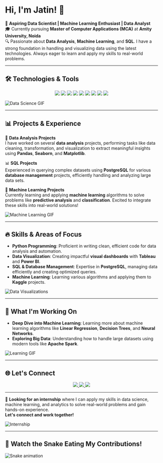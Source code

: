 # Hi, I'm Jatin! 👋

🚀 **Aspiring Data Scientist | Machine Learning Enthusiast | Data Analyst**  
🎓 Currently pursuing **Master of Computer Applications (MCA)** at **Amity University, Noida**  
🔍 Passionate about **Data Analysis**, **Machine Learning**, and **SQL**. I have a strong foundation in handling and visualizing data using the latest technologies. Always eager to learn and apply my skills to real-world problems.

---

## 🛠 Technologies & Tools

<p align="center">
  <img src="https://img.shields.io/badge/Python-FFD43B?style=for-the-badge&logo=python&logoColor=blue" />
  <img src="https://img.shields.io/badge/Numpy-013243?style=for-the-badge&logo=numpy&logoColor=white" />
  <img src="https://img.shields.io/badge/Pandas-150458?style=for-the-badge&logo=pandas&logoColor=white" />
  <img src="https://img.shields.io/badge/Matplotlib-019733?style=for-the-badge&logo=matplotlib&logoColor=white" />
  <img src="https://img.shields.io/badge/Seaborn-3776AB?style=for-the-badge&logo=python&logoColor=white" />
  <img src="https://img.shields.io/badge/PostgreSQL-316192?style=for-the-badge&logo=postgresql&logoColor=white" />
  <img src="https://img.shields.io/badge/Tableau-E97627?style=for-the-badge&logo=tableau&logoColor=white" />
  <img src="https://img.shields.io/badge/PowerBI-F2C811?style=for-the-badge&logo=powerbi&logoColor=black" />
  <img src="https://img.shields.io/badge/Excel-217346?style=for-the-badge&logo=microsoft-excel&logoColor=white" />
</p>

![Data Science GIF](https://media.giphy.com/media/1ynCEtlgMPAeNAqdnu/giphy.gif)

---

## 📊 Projects & Experience

💼 **Data Analysis Projects**  
I have worked on several **data analysis** projects, performing tasks like data cleaning, transformation, and visualization to extract meaningful insights using **Pandas**, **Seaborn**, and **Matplotlib**.

📊 **SQL Projects**  
Experienced in querying complex datasets using **PostgreSQL** for various **database management** projects, efficiently handling and analyzing large data sets.

🔮 **Machine Learning Projects**  
Currently learning and applying **machine learning** algorithms to solve problems like **predictive analysis** and **classification**. Excited to integrate these skills into real-world solutions!

![Machine Learning GIF](https://media.giphy.com/media/RHEqKwRZDwFKE2A03M/giphy.gif)

---

## 🔥 Skills & Areas of Focus

- **Python Programming**: Proficient in writing clean, efficient code for data analysis and automation.
- **Data Visualization**: Creating impactful **visual dashboards** with **Tableau** and **Power BI**.
- **SQL & Database Management**: Expertise in **PostgreSQL**, managing data efficiently and creating optimized queries.
- **Machine Learning**: Learning various algorithms and applying them to **Kaggle** projects.

![Data Visualizations](https://media.giphy.com/media/Sr8xDpMwVKOHUWDVRD/giphy.gif)

---

## 🌱 What I'm Working On

- **Deep Dive into Machine Learning**: Learning more about machine learning algorithms like **Linear Regression**, **Decision Trees**, and **Neural Networks**.
- **Exploring Big Data**: Understanding how to handle large datasets using modern tools like **Apache Spark**.

![Learning GIF](https://media.giphy.com/media/Ll22OhMLAlVDb8UQWe/giphy.gif)

---

## 🌐 Let's Connect

<p align="center">
  <a href="https://www.linkedin.com/in/yourprofile">
    <img src="https://img.shields.io/badge/LinkedIn-%230077B5.svg?style=for-the-badge&logo=linkedin&logoColor=white" />
  </a>
  <a href="https://twitter.com/yourprofile">
    <img src="https://img.shields.io/badge/Twitter-%231DA1F2.svg?style=for-the-badge&logo=twitter&logoColor=white" />
  </a>
  <a href="mailto:youremail@example.com">
    <img src="https://img.shields.io/badge/Email-%23D14836.svg?style=for-the-badge&logo=gmail&logoColor=white" />
  </a>
</p>

---

🚀 **Looking for an internship** where I can apply my skills in data science, machine learning, and analytics to solve real-world problems and gain hands-on experience.  
**Let's connect and work together!**

![Internship](https://media.giphy.com/media/3o7TKsQ7vcyF5pG4lK/giphy.gif)

---

## 🐍 Watch the Snake Eating My Contributions!
![Snake animation](https://github.com/your-github-username/your-github-username/blob/output/github-contribution-grid-snake.svg)

